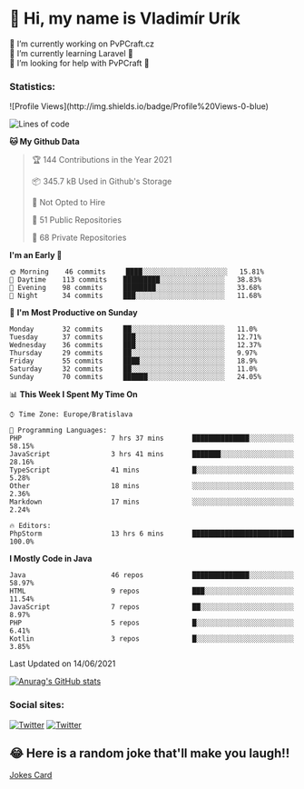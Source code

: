 <h1> 👋 Hi, my name is Vladimír Urík</h1>
<p>
 🔭 I’m currently working on PvPCraft.cz<br>
 🌱 I’m currently learning Laravel 💙<br>
 🤔 I’m looking for help with PvPCraft 💝<br>
</p>
<h3>Statistics:</h3>
<!--START_SECTION:waka-->
![Profile Views](http://img.shields.io/badge/Profile%20Views-0-blue)

![Lines of code](https://img.shields.io/badge/From%20Hello%20World%20I%27ve%20Written-4.5%20million%20lines%20of%20code-blue)

**🐱 My Github Data** 

> 🏆 144 Contributions in the Year 2021
 > 
> 📦 345.7 kB Used in Github's Storage 
 > 
> 🚫 Not Opted to Hire
 > 
> 📜 51 Public Repositories 
 > 
> 🔑 68 Private Repositories  
 > 
**I'm an Early 🐤** 

```text
🌞 Morning    46 commits     ████░░░░░░░░░░░░░░░░░░░░░   15.81% 
🌆 Daytime    113 commits    █████████░░░░░░░░░░░░░░░░   38.83% 
🌃 Evening    98 commits     ████████░░░░░░░░░░░░░░░░░   33.68% 
🌙 Night      34 commits     ███░░░░░░░░░░░░░░░░░░░░░░   11.68%

```
📅 **I'm Most Productive on Sunday** 

```text
Monday       32 commits     ██░░░░░░░░░░░░░░░░░░░░░░░   11.0% 
Tuesday      37 commits     ███░░░░░░░░░░░░░░░░░░░░░░   12.71% 
Wednesday    36 commits     ███░░░░░░░░░░░░░░░░░░░░░░   12.37% 
Thursday     29 commits     ██░░░░░░░░░░░░░░░░░░░░░░░   9.97% 
Friday       55 commits     ████░░░░░░░░░░░░░░░░░░░░░   18.9% 
Saturday     32 commits     ██░░░░░░░░░░░░░░░░░░░░░░░   11.0% 
Sunday       70 commits     ██████░░░░░░░░░░░░░░░░░░░   24.05%

```


📊 **This Week I Spent My Time On** 

```text
⌚︎ Time Zone: Europe/Bratislava

💬 Programming Languages: 
PHP                      7 hrs 37 mins       ██████████████░░░░░░░░░░░   58.15% 
JavaScript               3 hrs 41 mins       ███████░░░░░░░░░░░░░░░░░░   28.16% 
TypeScript               41 mins             █░░░░░░░░░░░░░░░░░░░░░░░░   5.28% 
Other                    18 mins             ░░░░░░░░░░░░░░░░░░░░░░░░░   2.36% 
Markdown                 17 mins             ░░░░░░░░░░░░░░░░░░░░░░░░░   2.24%

🔥 Editors: 
PhpStorm                 13 hrs 6 mins       █████████████████████████   100.0%

```

**I Mostly Code in Java** 

```text
Java                     46 repos            ██████████████░░░░░░░░░░░   58.97% 
HTML                     9 repos             ███░░░░░░░░░░░░░░░░░░░░░░   11.54% 
JavaScript               7 repos             ██░░░░░░░░░░░░░░░░░░░░░░░   8.97% 
PHP                      5 repos             █░░░░░░░░░░░░░░░░░░░░░░░░   6.41% 
Kotlin                   3 repos             █░░░░░░░░░░░░░░░░░░░░░░░░   3.85%

```



 Last Updated on 14/06/2021
<!--END_SECTION:waka-->

[![Anurag's GitHub stats](https://github-readme-stats.vercel.app/api?username=vladimir-urik)](https://github.com/anuraghazra/github-readme-stats)

<h3>Social sites:</h3>
<p><a href="https://twitter.com/GGGEDR" target="_blank"><img alt="Twitter" src="https://img.shields.io/badge/twitter-%231DA1F2.svg?&style=for-the-badge&logo=twitter&logoColor=white" /></a> <a href="https://www.reddit.com/user/GGGEDR" target="_blank"><img alt="Twitter" src="https://img.shields.io/badge/reddit-%23FE6262.svg?&style=for-the-badge&logo=reddit&logoColor=white" /></a>
</p>

## 😂 Here is a random joke that'll make you laugh!!
[Jokes Card](https://readme-jokes.vercel.app/api)

